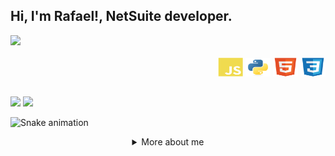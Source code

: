 ## Hi, I'm Rafael!, NetSuite developer.
<div>
  <div align="left">
  <a href="https://github.com/RafaaaOliver"> 
  <img height="170em" src="https://github-readme-stats.vercel.app/api/top-langs/?username=RafaaaOliver&layout=compact&langs_count=7&theme=tokyonight"/> </a>
  </div>

  <div style="display: inline_block" align="right"><br>
  <img alt="Rafael-Js" height="30" width="40" src="https://raw.githubusercontent.com/devicons/devicon/master/icons/javascript/javascript-plain.svg">
  <img alt="Rafael-Python" height="30" width="40" src="https://raw.githubusercontent.com/devicons/devicon/master/icons/python/python-original.svg">
  <img alt="Rafael-HTML" height="30" width="40" src="https://raw.githubusercontent.com/devicons/devicon/master/icons/html5/html5-original.svg">
  <img alt="Rafael-CSS" height="30" width="40" src="https://raw.githubusercontent.com/devicons/devicon/master/icons/css3/css3-original.svg">
  </div>
</div>
  
##
 
<div> 
  <a href = "mailto:rafaellstos2002@hotmail.com"><img src="https://img.shields.io/badge/Microsoft_Outlook-0078D4?style=for-the-badge&logo=microsoft-outlook&logoColor=white" target="_blank"></a>
  <a href="https://www.linkedin.com/in/rafael-oliveira-santos20/" target="_blank"><img src="https://img.shields.io/badge/-LinkedIn-%230077B5?style=for-the-badge&logo=linkedin&logoColor=white" target="_blank"></a> 
 
 
![Snake animation](https://github.com/RafaaaOliver/RafaaaOliver/blob/output/github-contribution-grid-snake.svg)

</div>


<details>
  <summary align="center"> More about me </summary>
<div align="left">
 
``` js
const Rafs = {
    personal: {
        fullName: 'Rafael Oliveira',
        birthDate: '29-01-2002',
        pronouns: 'he' | 'his',
        interests: ['music', 'games', 'language learning', 'anime'],
        motivation: [
            'Help improving diversity and inclusion',
            'Making life easier and smarter through tech',
        ],
    },
    technical: {
        technologies: {
            frontEnd: {
                Javascript: ['Vanilla JS'],
                HTML: ['HTML5', 'Semantic HTML'],
                CSS: ['Flexbox', 'Styled-components'],
            },
            backEnd: {
                Javascript: ['Node.js'],
                python: ['Flask', 'Class', 'Object notation'],
                SQLServer: ['DDL', 'DML', 'Subquery', 'Functions']
            },
        },
    }
}
```
  </div>
</details>
